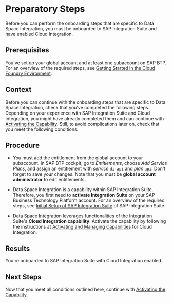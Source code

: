 <!-- loio95366b2757d64a89aaa4efa6027a8fb4 -->

# Preparatory Steps

Before you can perform the onboarding steps that are specific to Data Space Integration, you must be onboarded to SAP Integration Suite and have enabled Cloud Integration.



<a name="loio95366b2757d64a89aaa4efa6027a8fb4__prereq_qdm_pnh_41c"/>

## Prerequisites

You've set up your global account and at least one subaccount on SAP BTP. For an overview of the required steps, see [Getting Started in the Cloud Foundry Environment](https://help.sap.com/docs/btp/sap-business-technology-platform/getting-started-in-cloud-foundry-environment?version=Cloud).



## Context

Before you can continue with the onboarding steps that are specific to Data Space Integration, check that you've completed the following steps. Depending on your experience with SAP Integration Suite and Cloud Integration, you might have already completed them and can continue with [Activating the Capability](activating-the-capability-b49ad35.md). Still, to avoid complications later on, check that you meet the following conditions.



## Procedure

-   You must add the entitlement from the global account to your subaccount. In SAP BTP cockpit, go to *Entitlements*, choose *Add Service Plans*, and assign an entitlement with *service* `di-api` and *plan* `api`. Don't forget to save your changes. Note that you must be **global account administrator** to edit entitlements.

-   Data Space Integration is a capability within SAP Integration Suite. Therefore, you first need to **activate Integration Suite** on your SAP Business Technology Platform account. For an overview of the required steps, see [Initial Setup of SAP Integration Suite](10-InitialSetup/initial-setup-of-sap-integration-suite-3dcf507.md) of SAP Integration Suite.

-   Data Space Integration leverages functionalities of the Integration Suite's **Cloud Integration capability**. Activate the capability by following the instructions at [Activating and Managing Capabilities](https://help.sap.com/docs/integration-suite/sap-integration-suite/activating-and-managing-capabilities) for Cloud Integration.




<a name="loio95366b2757d64a89aaa4efa6027a8fb4__result_v1y_n4h_41c"/>

## Results

You're onboarded to SAP Integration Suite with Cloud Integration enabled.



<a name="loio95366b2757d64a89aaa4efa6027a8fb4__postreq_jyr_gph_41c"/>

## Next Steps

Now that you meet all conditions outlined here, continue with [Activating the Capability](activating-the-capability-b49ad35.md).

